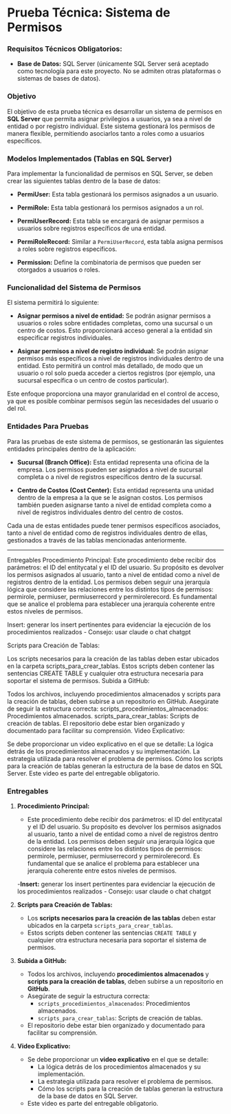 # Prueba Técnica: Sistema de Permisos

### Requisitos Técnicos Obligatorios:
- **Base de Datos:** SQL Server (únicamente SQL Server será aceptado como tecnología para este proyecto. No se admiten otras plataformas o sistemas de bases de datos).

### Objetivo
El objetivo de esta prueba técnica es desarrollar un sistema de permisos en **SQL Server** que permita asignar privilegios a usuarios, ya sea a nivel de entidad o por registro individual. Este sistema gestionará los permisos de manera flexible, permitiendo asociarlos tanto a roles como a usuarios específicos.

### Modelos Implementados (Tablas en SQL Server)
Para implementar la funcionalidad de permisos en SQL Server, se deben crear las siguientes tablas dentro de la base de datos:

- **PermiUser:** Esta tabla gestionará los permisos asignados a un usuario.
  
- **PermiRole:** Esta tabla gestionará los permisos asignados a un rol. 
  
- **PermiUserRecord:** Esta tabla se encargará de asignar permisos a usuarios sobre registros específicos de una entidad. 
  
- **PermiRoleRecord:** Similar a `PermiUserRecord`, esta tabla asigna permisos a roles sobre registros específicos. 

- **Permission:** Define la combinatoria de permisos que pueden ser otorgados a usuarios o roles. 

### Funcionalidad del Sistema de Permisos
El sistema permitirá lo siguiente:

- **Asignar permisos a nivel de entidad:** Se podrán asignar permisos a usuarios o roles sobre entidades completas, como una sucursal o un centro de costos. Esto proporcionará acceso general a la entidad sin especificar registros individuales.
  
- **Asignar permisos a nivel de registro individual:** Se podrán asignar permisos más específicos a nivel de registros individuales dentro de una entidad. Esto permitirá un control más detallado, de modo que un usuario o rol solo pueda acceder a ciertos registros (por ejemplo, una sucursal específica o un centro de costos particular).

Este enfoque proporciona una mayor granularidad en el control de acceso, ya que es posible combinar permisos según las necesidades del usuario o del rol.



### Entidades Para Pruebas
Para las pruebas de este sistema de permisos, se gestionarán las siguientes entidades principales dentro de la aplicación:

- **Sucursal (Branch Office):** Esta entidad representa una oficina de la empresa. Los permisos pueden ser asignados a nivel de sucursal completa o a nivel de registros específicos dentro de la sucursal.

- **Centro de Costos (Cost Center):** Esta entidad representa una unidad dentro de la empresa a la que se le asignan costos. Los permisos también pueden asignarse tanto a nivel de entidad completa como a nivel de registros individuales dentro del centro de costos.

Cada una de estas entidades puede tener permisos específicos asociados, tanto a nivel de entidad como de registros individuales dentro de ellas, gestionados a través de las tablas mencionadas anteriormente.

---

Entregables
Procedimiento Principal: Este procedimiento debe recibir dos parámetros: el ID del entitycatal y el ID del usuario. Su propósito es devolver los permisos asignados al usuario, tanto a nivel de entidad como a nivel de registros dentro de la entidad. Los permisos deben seguir una jerarquía lógica que considere las relaciones entre los distintos tipos de permisos: permirole, permiuser, permiuserrecord y permirolerecord. Es fundamental que se analice el problema para establecer una jerarquía coherente entre estos niveles de permisos.

Insert: generar los insert pertinentes para evidenciar la ejecución de los procedimientos realizados - Consejo: usar claude o chat chatgpt

Scripts para Creación de Tablas:

Los scripts necesarios para la creación de las tablas deben estar ubicados en la carpeta scripts_para_crear_tablas.
Estos scripts deben contener las sentencias CREATE TABLE y cualquier otra estructura necesaria para soportar el sistema de permisos.
Subida a GitHub:

Todos los archivos, incluyendo procedimientos almacenados y scripts para la creación de tablas, deben subirse a un repositorio en GitHub.
Asegúrate de seguir la estructura correcta:
scripts_procedimientos_almacenados: Procedimientos almacenados.
scripts_para_crear_tablas: Scripts de creación de tablas.
El repositorio debe estar bien organizado y documentado para facilitar su comprensión.
Video Explicativo:

Se debe proporcionar un video explicativo en el que se detalle:
La lógica detrás de los procedimientos almacenados y su implementación.
La estrategia utilizada para resolver el problema de permisos.
Cómo los scripts para la creación de tablas generan la estructura de la base de datos en SQL Server.
Este video es parte del entregable obligatorio.

### Entregables

1. **Procedimiento Principal:**
   - Este procedimiento debe recibir dos parámetros: el ID del entitycatal y el ID del usuario. Su propósito es devolver los permisos asignados al usuario, tanto a nivel de entidad como a nivel de registros dentro de la entidad. Los permisos deben seguir una jerarquía lógica que considere las relaciones entre los distintos tipos de permisos: permirole, permiuser, permiuserrecord y permirolerecord. Es fundamental que se analice el problema para establecer una jerarquía coherente entre estos niveles de permisos.

   -**Insert:** generar los insert pertinentes para evidenciar la ejecución de los procedimientos realizados - Consejo: usar claude o chat chatgpt

2. **Scripts para Creación de Tablas:**
   - Los **scripts necesarios para la creación de las tablas** deben estar ubicados en la carpeta `scripts_para_crear_tablas`.
   - Estos scripts deben contener las sentencias `CREATE TABLE` y cualquier otra estructura necesaria para soportar el sistema de permisos.

3. **Subida a GitHub:**
   - Todos los archivos, incluyendo **procedimientos almacenados** y **scripts para la creación de tablas**, deben subirse a un repositorio en **GitHub**.
   - Asegúrate de seguir la estructura correcta: 
     - `scripts_procedimientos_almacenados`: Procedimientos almacenados.
     - `scripts_para_crear_tablas`: Scripts de creación de tablas.
   - El repositorio debe estar bien organizado y documentado para facilitar su comprensión.

4. **Video Explicativo:**
   - Se debe proporcionar un **video explicativo** en el que se detalle:
     - La lógica detrás de los procedimientos almacenados y su implementación.
     - La estrategia utilizada para resolver el problema de permisos.
     - Cómo los scripts para la creación de tablas generan la estructura de la base de datos en SQL Server.
   - Este video es parte del entregable obligatorio.

